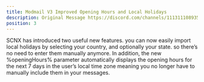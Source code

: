 ```yaml
---
title: Modmail V3 Improved Opening Hours and Local Holidays
description: Original Message https://discord.com/channels/1113111089350197380/1316771964487995462/1381285619040256141
position: 3 
---
```

SCNX has introduced two useful new features. you can now easily import local holidays by selecting your country, and optionally your state. so there’s no need to enter them manually anymore. In addition, the new %openingHours% parameter automatically displays the opening hours for the next 7 days in the user’s local time zone meaning you no longer have to manually include them in your messages.